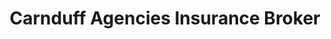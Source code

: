 ---
title: "Carnduff Agencies Insurance Broker"
url: /carnduff/carnduff-agencies-insurance-broker/
shop: travel agency
---